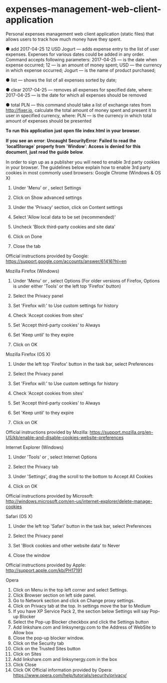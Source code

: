 # expenses-management-web-client-application
Personal expenses management web client application (static files) that allows users to track how much money have they spent.

● add 2017-04-25 12 USD Jogurt — adds expense entry to the list of user expenses. Expenses for various dates could be added in any order.   
    Command accepts following parameters:
    2017-04-25 — is the date when expense occurred;
    12 — is an amount of money spent;
    USD — the currency in which expense occurred;
    Jogurt — is the name of product purchased;
    
● list — shows the list of all expenses sorted by date;

● clear 2017-04-25 — removes all expenses for specified date, where:
  2017-04-25 — is the date for which all expenses should be removed
  
● total PLN — this command should take a list of exchange rates from http://fixer.io,
  calculate the total amount of money spent and present it to user in specified currency, where:
  PLN — is the currency in which total amount of expenses should be presented
    
𝐓𝐨 𝐫𝐮𝐧 𝐭𝐡𝐢𝐬 𝐚𝐩𝐩𝐥𝐢𝐜𝐚𝐭𝐢𝐨𝐧 𝐣𝐮𝐬𝐭 𝐨𝐩𝐞𝐧 𝐟𝐢𝐥𝐞 𝐢𝐧𝐝𝐞𝐱.𝐡𝐭𝐦𝐥 𝐢𝐧 𝐲𝐨𝐮𝐫 𝐛𝐫𝐨𝐰𝐬𝐞𝐫.

𝐈𝐟 𝐲𝐨𝐮 𝐬𝐞𝐞 𝐚𝐧 𝐞𝐫𝐫𝐨𝐫: 𝐔𝐧𝐜𝐚𝐮𝐠𝐡𝐭 𝐒𝐞𝐜𝐮𝐫𝐢𝐭𝐲𝐄𝐫𝐫𝐨𝐫: 𝐅𝐚𝐢𝐥𝐞𝐝 𝐭𝐨 𝐫𝐞𝐚𝐝 𝐭𝐡𝐞 '𝐥𝐨𝐜𝐚𝐥𝐒𝐭𝐨𝐫𝐚𝐠𝐞' 𝐩𝐫𝐨𝐩𝐞𝐫𝐭𝐲 𝐟𝐫𝐨𝐦 '𝐖𝐢𝐧𝐝𝐨𝐰': 𝐀𝐜𝐜𝐞𝐬𝐬 𝐢𝐬 𝐝𝐞𝐧𝐢𝐞𝐝 𝐟𝐨𝐫 𝐭𝐡𝐢𝐬 𝐝𝐨𝐜𝐮𝐦𝐞𝐧𝐭, 𝐣𝐮𝐬𝐭 𝐫𝐞𝐚𝐝 𝐭𝐡𝐞 𝐠𝐮𝐢𝐝𝐞 𝐛𝐞𝐥𝐨𝐰.

In order to sign up as a publisher you will need to enable 3rd party cookies in your browser. The guidelines below explain how to enable 3rd party cookies in most commonly used browsers:
Google Chrome (Windows & OS X)
1. Under 'Menu' or  , select Settings

2. Click on Show advanced settings

3. Under the 'Privacy' section, click on Content settings

4. Select 'Allow local data to be set (recommended)'

5. Uncheck 'Block third-party cookies and site data'

6. Click on Done

7. Close the tab

Official instructions provided by Google: https://support.google.com/accounts/answer/61416?hl=en

 

Mozilla Firefox (Windows)

1. Under 'Menu' or  , select Options   (For older versions of Firefox, Options is under either 'Tools' or the left top 'Firefox' button)

2. Select the Privacy panel

3. Set 'Firefox will:' to Use custom settings for history

4. Check 'Accept cookies from sites'

5. Set 'Accept third-party cookies' to Always

6. Set 'Keep until' to they expire

7. Click on OK



Mozilla Firefox (OS X)

1. Under the left top 'Firefox' button in the task bar, select Preferences

2. Select the Privacy panel

3. Set 'Firefox will:' to Use custom settings for history

4. Check 'Accept cookies from sites'

5. Set 'Accept third-party cookies' to Always

6. Set 'Keep until' to they expire

7. Click on OK

Official instructions provided by Mozilla: https://support.mozilla.org/en-US/kb/enable-and-disable-cookies-website-preferences



Internet Explorer (Windows)

1. Under 'Tools' or  , select Internet Options

2. Select the Privacy tab

3. Under 'Settings', drag the scroll to the bottom to Accept All Cookies

4. Click on OK

Official instructions provided by Microsoft: http://windows.microsoft.com/en-us/internet-explorer/delete-manage-cookies



Safari (OS X)

1. Under the left top 'Safari' button in the task bar, select Preferences

2. Select the Privacy panel

3. Set 'Block cookies and other website data' to Never

4. Close the window

Official instructions provided by Apple: http://support.apple.com/kb/PH17191

 

Opera

1. Click on Menu in the top left corner and select Settings.
2. Click Browser section on left side panel.
3. Go to Network section and click on Change proxy settings.
4. Click on Privacy tab at the top. In settings move the bar to Medium
5. If you have XP Service Pack 2, the section below Settings will say Pop-up Blocker 
6. Select the Pop-up Blocker checkbox and click the Settings button
7. Add linkshare.com and linksynergy.com to the Address of WebSite to Allow box
8. Close the pop-up blocker window.
9. Click on the Security tab
10. Click on the Trusted Sites button
11. Click on Sites
12. Add linkshare.com and linksynergy.com in the box
13. Click Close
14. Click OK
Official information provided by Opera: https://www.opera.com/help/tutorials/security/privacy/  
